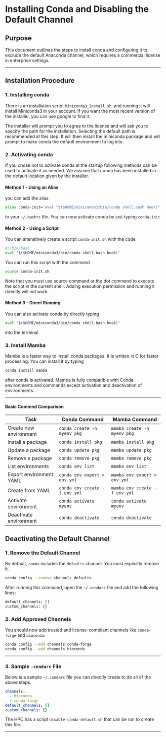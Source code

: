 # Installing Conda and Disabling the Default Channel

## Purpose
This document outlines the steps to install conda and configuring it to exclude the default Anaconda channel, which requires a commercial license in enterprise settings.


---

## Installation Procedure

### 1. Installing conda
There is an installation script `Miniconda3_Install.sh`, and running it will install Miniconda3 in your account. If you want the most recent version of the installer, you can use google to find it.

The installer will prompt you to agree to the license and will ask you to specify the path for the installation. Selecting the default path is recommended at this step. It will then install the miniconda package and will prompt to make conda the default environment to log into.

### 2. Activating conda 
If you chose not to activate conda at the startup following methods can be used to activate it as needed. We assume that conda has been installed in the default location given by the installer. 

#### Method 1 - Using an Alias
you can add the alias 
```bash
alias conda-init='eval "$($HOME/miniconda3/bin/conda shell.bash hook)"'
```
to your `~/.bashrc` file. You can now activate conda by just typing `conda-init`


#### Method 2 - Using a Script
You can altenatively create a script `conda-init.sh` with the code

```bash
#!/bin/bash
eval "$($HOME/miniconda3/bin/conda shell.bash hook)"
```
You can run this script with the command
```bash
source conda-init.sh
```
Note that you must use source command or the dot command to execute the script in the current shell. Adding execution permission and running it directly will not work.

#### Method 3 - Direct Running 
You can also activate conda by directly typing
```bash
eval "$($HOME/miniconda3/bin/conda shell.bash hook)"
```
into the terminal.

### 3. Install Mamba
Mamba is a faster way to install conda packages. It is written in C for faster processing. You can install it by typing 
```bash
conda install mamba
```
after conda is activated. Mamba is fully compatible with Conda environments and commands except activation and deactivation of environments. 

---

#### Basic Commnd Comparison

| Task                      | Conda Command                  | Mamba Command                |
|---------------------------|--------------------------------|------------------------------|
| Create new environment    | `conda create -n myenv pkg`    | `mamba create -n myenv pkg`  |
| Install a package         | `conda install pkg`            | `mamba install pkg`          |
| Update a package          | `conda update pkg`             | `mamba update pkg`           |
| Remove a package          | `conda remove pkg`             | `mamba remove pkg`           |
| List environments         | `conda env list`               | `mamba env list`             |
| Export environment YAML   | `conda env export > env.yml`   | `mamba env export > env.yml` |
| Create from YAML          | `conda env create -f env.yml`  | `mamba env create -f env.yml`|
| Activate environment      | `conda activate myenv`         | `conda activate myenv`       |
| Deactivate environment    | `conda deactivate`             | `conda deactivate`           |


## Deactivating the Default Channel 


### 1. Remove the Default Channel

By default, `conda` includes the `defaults` channel. You must explicitly remove it.

```bash
conda config --remove channels defaults
```
After running this command, open the `~/.condarc` file and add the following lines:

```bash
default_channels: []
custom_channels: {}
```

### 2. Add Approved Channels

You should now add trusted and license-compliant channels like `conda-forge` and `bioconda`.

```bash
conda config --add channels conda-forge 
conda config --add channels bioconda
```

---

### 3. Sample `.condarc` File
Below is a sample `~/.condarc` file you can directly create to do all of the above steps.
```yaml
channels:
  - bioconda
  - conda-forge
default_channels: []
custom_channels: {}
```
The HPC has a script `disable-conda-default.sh` that can be run to create this file.

---
